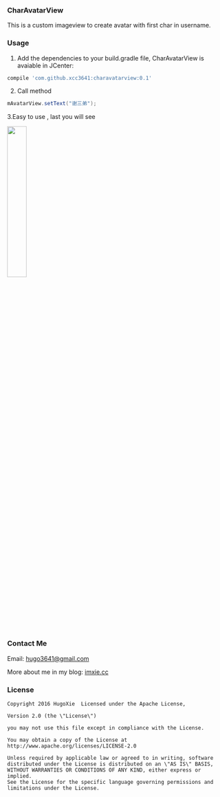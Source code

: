 ### CharAvatarView

This is a custom imageview to create avatar with first char in username.

### Usage

1. Add the dependencies to your build.gradle file, CharAvatarView is avaiable in JCenter:

```gradle
compile 'com.github.xcc3641:charavatarview:0.1'
```

2. Call method
```java
mAvatarView.setText("谢三弟");
```

3.Easy to use , last you will see

<img src="http://ww2.sinaimg.cn/large/801b780agw1f7tf8ejh2cj20y81headq.jpg" width="30%" height="30%">



### Contact Me

Email: hugo3641@gmail.com

More about me in my blog: [imxie.cc](http://imxie.cc)

### License

```
Copyright 2016 HugoXie  Licensed under the Apache License,

Version 2.0 (the \"License\")

you may not use this file except in compliance with the License.

You may obtain a copy of the License at http://www.apache.org/licenses/LICENSE-2.0

Unless required by applicable law or agreed to in writing, software distributed under the License is distributed on an \"AS IS\" BASIS,
WITHOUT WARRANTIES OR CONDITIONS OF ANY KIND, either express or implied.
See the License for the specific language governing permissions and limitations under the License.
```




